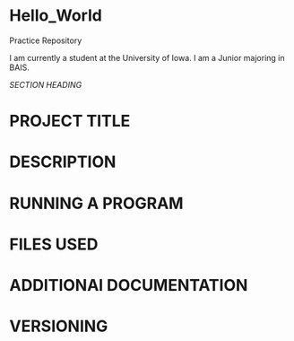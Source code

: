 # Hello_World
Practice Repository

I am currently a student at the University of Iowa. I am a Junior majoring in BAIS.

*SECTION HEADING* 
# PROJECT TITLE
# DESCRIPTION
# RUNNING A PROGRAM
# FILES USED
# ADDITIONAl DOCUMENTATION
# VERSIONING
